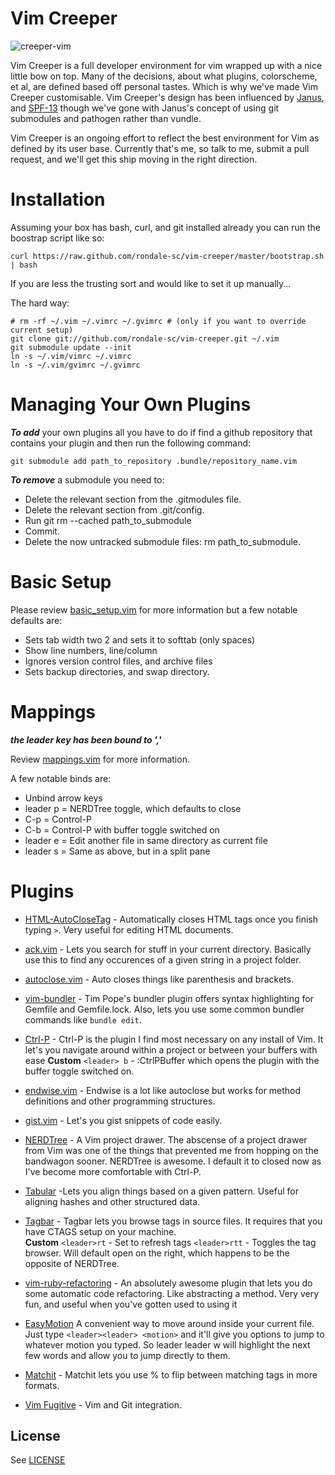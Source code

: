Vim Creeper
==========

![creeper-vim](https://raw.github.com/rondale-sc/vim-creeper/master/images/vim-creeper.png)

Vim Creeper is a full developer environment for vim wrapped up with a nice little bow on top.  Many of the decisions, about what plugins, colorscheme, et al, are defined based off personal tastes.  Which is why we've made Vim Creeper customisable.  Vim Creeper's design has been influenced by [Janus](https://github.com/carlhuda/janus), and [SPF-13](https://github.com/spf13/spf13-vim) though we've gone with Janus's concept of using git submodules and pathogen rather than vundle.

Vim Creeper is an ongoing effort to reflect the best environment for Vim as defined by its user base.  Currently that's me, so talk to me, submit a pull request, and we'll get this ship moving in the right direction.


# Installation
Assuming your box has bash, curl, and git installed already you can run the boostrap script like so:

```
curl https://raw.github.com/rondale-sc/vim-creeper/master/bootstrap.sh | bash
```
If you are less the trusting sort and would like to set it up manually...

The hard way:

```
# rm -rf ~/.vim ~/.vimrc ~/.gvimrc # (only if you want to override current setup)
git clone git://github.com/rondale-sc/vim-creeper.git ~/.vim
git submodule update --init
ln -s ~/.vim/vimrc ~/.vimrc
ln -s ~/.vim/gvimrc ~/.gvimrc
```
# Managing Your Own Plugins

***To add*** your own plugins all you have to do if find a github repository that contains your plugin and then run the following command:

```
git submodule add path_to_repository .bundle/repository_name.vim
```

***To remove*** a submodule you need to:

- Delete the relevant section from the .gitmodules file.
- Delete the relevant section from .git/config.
- Run git rm --cached path\_to\_submodule 
- Commit.
- Delete the now untracked submodule files: rm path\_to\_submodule.

# Basic Setup

Please review [basic_setup.vim](https://github.com/rondale-sc/vim-creeper/blob/master/basic_setup.viml) for more information but a few notable defaults are:

- Sets tab width two 2 and sets it to softtab (only spaces) 
- Show line numbers, line/column
- Ignores version control files, and archive files 
- Sets backup directories, and swap directory.

# Mappings
***the leader key has been bound to ','***

Review [mappings.vim](https://github.com/rondale-sc/vim-creeper/blob/master/mappings.vim) for more information.  

A few notable binds are:

- Unbind arrow keys
- leader p = NERDTree toggle, which defaults to close
- C-p = Control-P
- C-b = Control-P with buffer toggle switched on
- leader e = Edit another file in same directory as current file
- leader s = Same as above, but in a split pane

# Plugins 

- [HTML-AutoCloseTag](https://github.com/vim-scripts/HTML-AutoCloseTag) - Automatically closes HTML tags once you finish typing `>`.  Very useful for editing HTML documents.

- [ack.vim](https://github.com/mileszs/ack.vim) - Lets you search for stuff in your current directory.  Basically use this to find any occurences of a given string in a project folder.

- [autoclose.vim](https://github.com/Townk/vim-autoclose) - Auto  closes things like parenthesis and brackets.  

- [vim-bundler](https://github.com/tpope/vim-bundler) - Tim Pope's bundler plugin offers syntax highlighting for Gemfile and Gemfile.lock.  Also, lets you use some common bundler commands like `bundle edit`.
                 
- [Ctrl-P](https://github.com/kien/ctrlp.vim) - Ctrl-P is the plugin I find most necessary on any install of Vim.  It let's you navigate around within a project or between your buffers with ease
  **Custom** 
  `<leader> b` - :CtrlPBuffer which opens the plugin with the buffer toggle switched on.
                 
- [endwise.vim](https://github.com/tpope/vim-endwise.git) - Endwise is a lot like autoclose but works for method definitions and other programming structures.

- [gist.vim](https://github.com/mattn/gist-vim) - Let's you gist snippets of code easily. 

- [NERDTree](https://github.com/scrooloose/nerdtree) - A Vim project drawer.  The abscense of a project drawer from Vim was one of the things that prevented me from hopping on the bandwagon sooner.  NERDTree is awesome.  I default it to closed now as I've become more comfortable with Ctrl-P.

- [Tabular](https://github.com/godlygeek/tabular) -Lets you align things based on a given pattern.  Useful for aligning hashes and other structured data.

- [Tagbar](https://github.com/majutsushi/tagbar) - Tagbar lets you browse tags in source files.  It requires that you have CTAGS setup on your machine.  
  **Custom** 
  `<leader>rt` - Set to refresh tags
  `<leader>rtt` - Toggles the tag browser.  Will default open on the right, which happens to be the opposite of NERDTree.  

- [vim-ruby-refactoring](https://github.com/ecomba/vim-ruby-refactoring) - An absolutely awesome plugin that lets you do some automatic code refactoring.  Like abstracting a method.  Very very fun, and useful when you've gotten used to using it

- [EasyMotion](https://github.com/Lokaltog/vim-easymotion) A convenient way to move around inside your current file.  Just type `<leader><leader> <motion>` and it'll give you options to jump to whatever motion you typed.  So leader leader w will highlight the next few words and allow you to jump directly to them.

- [Matchit](https://github.com/tsaleh/vim-matchit) - Matchit lets you use % to flip between matching tags in more formats.  

- [Vim Fugitive](https://github.com/tpope/vim-fugitive) - Vim and Git integration.
## License

See [LICENSE](https://github.com/rondale-sc/vim-creeper/blob/master/LICENSE)
